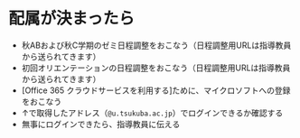 # 配属が決まったら

* 秋ABおよび秋C学期のゼミ日程調整をおこなう（日程調整用URLは指導教員から送られてきます）
* 初回オリエンテーションの日程調整をおこなう（日程調整用URLは指導教員から送られてきます）
* [Office 365 クラウドサービスを利用する]ために、マイクロソフトへの登録をおこなう
* ↑で取得したアドレス（`@u.tsukuba.ac.jp`）でログインできるか確認する
* 無事にログインできたら、指導教員に伝える
